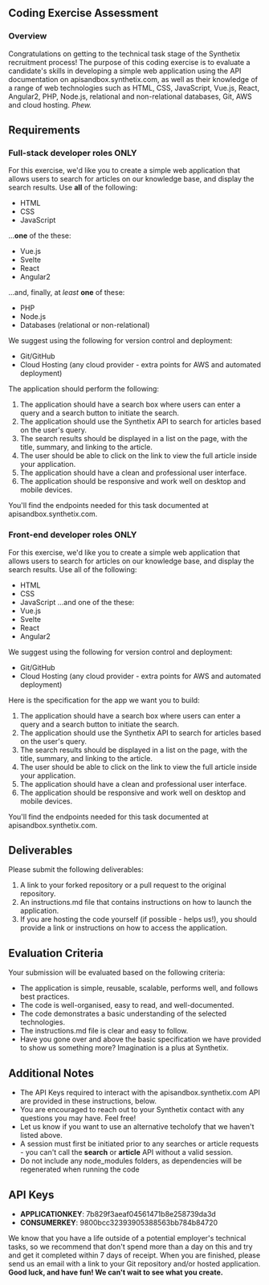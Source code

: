 

## Coding Exercise Assessment
### Overview
Congratulations on getting to the technical task stage of the Synthetix recruitment process!
The purpose of this coding exercise is to evaluate a candidate's skills in developing a simple web application using the API documentation on apisandbox.synthetix.com, as well as their knowledge of a range of web technologies such as HTML, CSS, JavaScript, Vue.js, React, Angular2, PHP, Node.js, relational and non-relational databases, Git, AWS and cloud hosting.  *Phew.*
## Requirements
### Full-stack developer roles ONLY
For this exercise, we'd like you to create a simple web application that allows users to search for articles on our knowledge base, and display the search results.  Use **all** of the following:
-   HTML
-   CSS
-   JavaScript

...**one** of the these:

-   Vue.js
-   Svelte
-   React
-   Angular2

...and, finally, at *least* **one** of these:

-   PHP
-   Node.js
-   Databases (relational or non-relational)

We suggest using the following for version control and deployment:

-   Git/GitHub
-   Cloud Hosting (any cloud provider - extra points for AWS and automated deployment)

The application should perform the following:
1.  The application should have a search box where users can enter a query and a search button to initiate the search.
2.  The application should use the Synthetix API to search for articles based on the user's query.
3.  The search results should be displayed in a list on the page, with the title, summary, and linking to the article.
4.  The user should be able to click on the link to view the full article inside your application.
5.  The application should have a clean and professional user interface.
6.  The application should be responsive and work well on desktop and mobile devices.


You'll find the endpoints needed for this task documented at apisandbox.synthetix.com.


### Front-end  developer roles ONLY
For this exercise, we'd like you to create a simple web application that allows users to search for articles on our knowledge base, and display the search results.  Use all of the following:
-   HTML
-   CSS
-   JavaScript
...and one of the these:
-   Vue.js
-   Svelte
-   React
-   Angular2

We suggest using the following for version control and deployment:
-   Git/GitHub
-   Cloud Hosting (any cloud provider - extra points for AWS and automated deployment)

Here is the specification for the app we want you to build:
1.  The application should have a search box where users can enter a query and a search button to initiate the search.
2.  The application should use the Synthetix API to search for articles based on the user's query.
3.  The search results should be displayed in a list on the page, with the title, summary, and linking to the article.
4.  The user should be able to click on the link to view the full article inside your application.
5.  The application should have a clean and professional user interface.
6.  The application should be responsive and work well on desktop and mobile devices.

You'll find the endpoints needed for this task documented at apisandbox.synthetix.com.
## Deliverables
Please submit the following deliverables:
1.  A link to your forked repository or a pull request to the original repository.
2.  An instructions.md file that contains instructions on how to launch the application.
3.  If you are hosting the code yourself (if possible - helps us!), you should provide a link or instructions on how to access the application.
## Evaluation Criteria
Your submission will be evaluated based on the following criteria:
-	The application is simple, reusable, scalable, performs well, and follows best practices.
- 	The code is well-organised, easy to read, and well-documented.
- 	The code demonstrates a basic understanding of the selected technologies.
- 	The instructions.md file is clear and easy to follow.
-	Have you gone over and above the basic specification we have provided to show us something more?   Imagination is a plus at Synthetix.
## Additional Notes
-   The API Keys required to interact with the apisandbox.synthetix.com API are provided in these instructions, below.
-   You are encouraged to reach out to your Synthetix contact with any questions you may have.  Feel free!
-   Let us know if you want to use an alternative techolofy that we haven't listed above.
-   A session must first be initiated prior to any searches or article requests - you can't call the **search** or **article** API without a valid session.
-   Do not include any node_modules folders, as dependencies will be regenerated when running the code

## API Keys

 - **APPLICATIONKEY**: 7b829f3aeaf04561471b8e258739da3d
 - **CONSUMERKEY**: 9800bcc32393905388563bb784b84720

We know that you have a life outside of a potential employer's technical tasks, so we recommend that don't spend more than a day on this and try and get it completed within 7 days of receipt.  When you are finished, please send us an email with a link to your Git repository and/or hosted application.
**Good luck, and have fun!  We can't wait to see what you create.**

